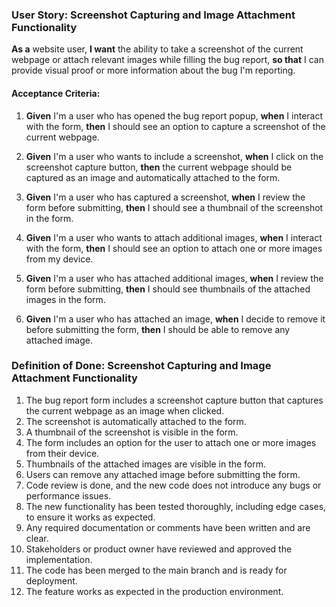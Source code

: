 ### User Story: Screenshot Capturing and Image Attachment Functionality

**As a** website user,
**I want** the ability to take a screenshot of the current webpage or attach relevant images while filling the bug report,
**so that** I can provide visual proof or more information about the bug I'm reporting.

#### Acceptance Criteria:

1. **Given** I'm a user who has opened the bug report popup,
   **when** I interact with the form,
   **then** I should see an option to capture a screenshot of the current webpage.

2. **Given** I'm a user who wants to include a screenshot,
   **when** I click on the screenshot capture button,
   **then** the current webpage should be captured as an image and automatically attached to the form.

3. **Given** I'm a user who has captured a screenshot,
   **when** I review the form before submitting,
   **then** I should see a thumbnail of the screenshot in the form.

4. **Given** I'm a user who wants to attach additional images,
   **when** I interact with the form,
   **then** I should see an option to attach one or more images from my device.

5. **Given** I'm a user who has attached additional images,
   **when** I review the form before submitting,
   **then** I should see thumbnails of the attached images in the form.

6. **Given** I'm a user who has attached an image,
   **when** I decide to remove it before submitting the form,
   **then** I should be able to remove any attached image.

### Definition of Done: Screenshot Capturing and Image Attachment Functionality

1. The bug report form includes a screenshot capture button that captures the current webpage as an image when clicked.
2. The screenshot is automatically attached to the form.
3. A thumbnail of the screenshot is visible in the form.
4. The form includes an option for the user to attach one or more images from their device.
5. Thumbnails of the attached images are visible in the form.
6. Users can remove any attached image before submitting the form.
7. Code review is done, and the new code does not introduce any bugs or performance issues.
8. The new functionality has been tested thoroughly, including edge cases, to ensure it works as expected.
9. Any required documentation or comments have been written and are clear.
10. Stakeholders or product owner have reviewed and approved the implementation.
11. The code has been merged to the main branch and is ready for deployment.
12. The feature works as expected in the production environment.